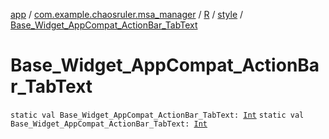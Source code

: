 [app](../../../index.md) / [com.example.chaosruler.msa_manager](../../index.md) / [R](../index.md) / [style](index.md) / [Base_Widget_AppCompat_ActionBar_TabText](.)

# Base_Widget_AppCompat_ActionBar_TabText

`static val Base_Widget_AppCompat_ActionBar_TabText: `[`Int`](https://kotlinlang.org/api/latest/jvm/stdlib/kotlin/-int/index.html)
`static val Base_Widget_AppCompat_ActionBar_TabText: `[`Int`](https://kotlinlang.org/api/latest/jvm/stdlib/kotlin/-int/index.html)